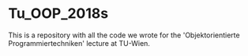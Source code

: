 # Tu_OOP_2018s
This is a repository with all the code we wrote for the 'Objektorientierte Programmiertechniken' lecture at TU-Wien.
